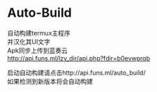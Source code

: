# Auto-Build
自动构建termux主程序   
并汉化其UI文字   
Apk同步上传到蓝奏云   
http://api.funs.ml/lzy_dir/api.php?fdir=b0evwprqb

启动自动构建请点击http://api.funs.ml/auto_build/   
如果检测到新版本将会自动构建
